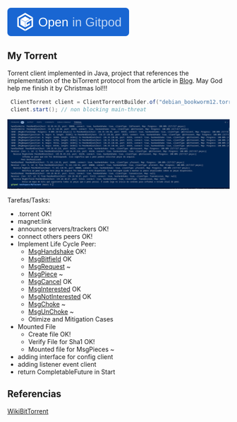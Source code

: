 [![Testar no Browser](https://raw.githubusercontent.com/gilberto-009199/JAgendaWeb/master/gitpod.svg)](https://gitpod.io#https://github.com/gilberto-009199/MyTorrent)
## My Torrent

  Torrent client implemented in Java, project that references the implementation of the biTorrent protocol from the article in [Blog](https://app.gitbook.com/@gilberto-tec/s/blog/java/torrent-client).
  May God help me finish it by Christmas lol!!!

   ```java
    ClientTorrent client = ClientTorrentBuilder.of("debian_bookworm12.torrent").build();
    client.start(); // non blocking main-threat
   ```
   
   ![Tela inicial](./terminal.gif)

Tarefas/Tasks:
+ .torrent OK!
+ magnet:link
+ announce servers/trackers OK!
+ connect others peers OK!
+ Implement Life Cycle Peer:
     + [MsgHandshake](./src/main/java/org/voyager/torrent/client/net/messages/MsgHandShake.java)     OK!
     + [MsgBitfield](./src/main/java/org/voyager/torrent/client/net/messages/MsgBitfield.java)      OK
     + [MsgRequest](./src/main/java/org/voyager/torrent/client/net/messages/MsgRequest.java)       ~
     + [MsgPiece](./src/main/java/org/voyager/torrent/client/net/messages/MsgPiece.java)              ~
     + [MsgCancel](./src/main/java/org/voyager/torrent/client/net/messages/MsgCancel.java) OK
     + [MsgInterested](./src/main/java/org/voyager/torrent/client/net/messages/MsgInterested.java) OK
     + [MsgNotInterested](./src/main/java/org/voyager/torrent/client/net/messages/MsgNotInterested.java) OK
     + [MsgChoke](./src/main/java/org/voyager/torrent/client/net/messages/MsgChoke.java)  ~
     + [MsgUnChoke](./src/main/java/org/voyager/torrent/client/net/messages/MsgUnChoke.java) ~
     + Otimize and Mitigation Cases
+ Mounted File
     + Create file OK!
     + Verify File for Sha1 OK!
     + Mounted file for MsgPieces ~
+ adding interface for config client
+ adding listener event client
+ return CompletableFuture in Start

## Referencias

[WikiBitTorrent](https://wiki.theory.org/Main_Page)
	
	



